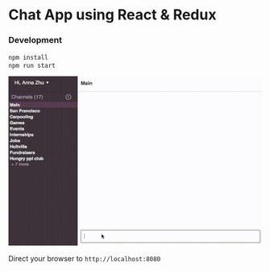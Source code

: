 # Chat App using React & Redux

### Development

```
npm install
npm run start
```

![Demo](/walkthrough.gif?raw=true "Demo of chat app")

Direct your browser to `http://localhost:8080`
